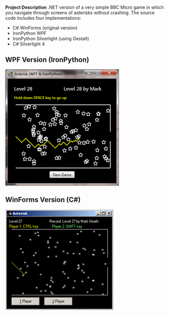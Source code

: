 **Project Description**
.NET version of a very simple BBC Micro game in which you navigate through screens of asterisks without crashing. The source code includes four implementations:

* C# WinForms (original version)
* IronPython WPF
* IronPython Silverlight (using Gestalt)
* C# Silverlight 4

## WPF Version (IronPython)
![](Home_WPFAsterisk.png)
## WinForms Version (C#)
![](Home_asterisk.gif)
